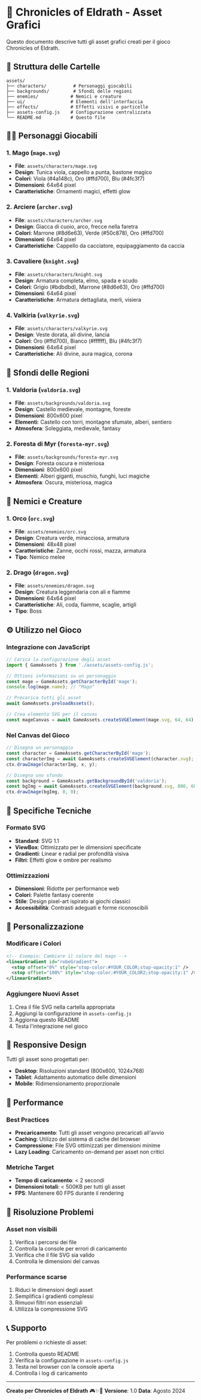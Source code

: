 # 🎨 Chronicles of Eldrath - Asset Grafici

Questo documento descrive tutti gli asset grafici creati per il gioco Chronicles of Eldrath.

## 📁 Struttura delle Cartelle

```
assets/
├── characters/          # Personaggi giocabili
├── backgrounds/         # Sfondi delle regioni
├── enemies/            # Nemici e creature
├── ui/                 # Elementi dell'interfaccia
├── effects/            # Effetti visivi e particelle
├── assets-config.js    # Configurazione centralizzata
└── README.md           # Questo file
```

## 🧙‍♂️ Personaggi Giocabili

### 1. **Mago** (`mage.svg`)
- **File**: `assets/characters/mage.svg`
- **Design**: Tunica viola, cappello a punta, bastone magico
- **Colori**: Viola (#4a148c), Oro (#ffd700), Blu (#4fc3f7)
- **Dimensioni**: 64x64 pixel
- **Caratteristiche**: Ornamenti magici, effetti glow

### 2. **Arciere** (`archer.svg`)
- **File**: `assets/characters/archer.svg`
- **Design**: Giacca di cuoio, arco, frecce nella faretra
- **Colori**: Marrone (#8d6e63), Verde (#50c878), Oro (#ffd700)
- **Dimensioni**: 64x64 pixel
- **Caratteristiche**: Cappello da cacciatore, equipaggiamento da caccia

### 3. **Cavaliere** (`knight.svg`)
- **File**: `assets/characters/knight.svg`
- **Design**: Armatura completa, elmo, spada e scudo
- **Colori**: Grigio (#bdbdbd), Marrone (#8d6e63), Oro (#ffd700)
- **Dimensioni**: 64x64 pixel
- **Caratteristiche**: Armatura dettagliata, merli, visiera

### 4. **Valkiria** (`valkyrie.svg`)
- **File**: `assets/characters/valkyrie.svg`
- **Design**: Veste dorata, ali divine, lancia
- **Colori**: Oro (#ffd700), Bianco (#ffffff), Blu (#4fc3f7)
- **Dimensioni**: 64x64 pixel
- **Caratteristiche**: Ali divine, aura magica, corona

## 🏰 Sfondi delle Regioni

### 1. **Valdoria** (`valdoria.svg`)
- **File**: `assets/backgrounds/valdoria.svg`
- **Design**: Castello medievale, montagne, foreste
- **Dimensioni**: 800x600 pixel
- **Elementi**: Castello con torri, montagne sfumate, alberi, sentiero
- **Atmosfera**: Soleggiata, medievale, fantasy

### 2. **Foresta di Myr** (`foresta-myr.svg`)
- **File**: `assets/backgrounds/foresta-myr.svg`
- **Design**: Foresta oscura e misteriosa
- **Dimensioni**: 800x600 pixel
- **Elementi**: Alberi giganti, muschio, funghi, luci magiche
- **Atmosfera**: Oscura, misteriosa, magica

## 👹 Nemici e Creature

### 1. **Orco** (`orc.svg`)
- **File**: `assets/enemies/orc.svg`
- **Design**: Creatura verde, minacciosa, armatura
- **Dimensioni**: 48x48 pixel
- **Caratteristiche**: Zanne, occhi rossi, mazza, armatura
- **Tipo**: Nemico melee

### 2. **Drago** (`dragon.svg`)
- **File**: `assets/enemies/dragon.svg`
- **Design**: Creatura leggendaria con ali e fiamme
- **Dimensioni**: 64x64 pixel
- **Caratteristiche**: Ali, coda, fiamme, scaglie, artigli
- **Tipo**: Boss

## ⚙️ Utilizzo nel Gioco

### Integrazione con JavaScript

```javascript
// Carica la configurazione degli asset
import { GameAssets } from './assets/assets-config.js';

// Ottieni informazioni su un personaggio
const mage = GameAssets.getCharacterById('mage');
console.log(mage.name); // "Mago"

// Precarica tutti gli asset
await GameAssets.preloadAssets();

// Crea elemento SVG per il canvas
const mageCanvas = await GameAssets.createSVGElement(mage.svg, 64, 64);
```

### Nel Canvas del Gioco

```javascript
// Disegna un personaggio
const character = GameAssets.getCharacterById('mage');
const characterImg = await GameAssets.createSVGElement(character.svg);
ctx.drawImage(characterImg, x, y);

// Disegna uno sfondo
const background = GameAssets.getBackgroundById('valdoria');
const bgImg = await GameAssets.createSVGElement(background.svg, 800, 600);
ctx.drawImage(bgImg, 0, 0);
```

## 🎨 Specifiche Tecniche

### Formato SVG
- **Standard**: SVG 1.1
- **ViewBox**: Ottimizzato per le dimensioni specificate
- **Gradienti**: Linear e radial per profondità visiva
- **Filtri**: Effetti glow e ombre per realismo

### Ottimizzazioni
- **Dimensioni**: Ridotte per performance web
- **Colori**: Palette fantasy coerente
- **Stile**: Design pixel-art ispirato ai giochi classici
- **Accessibilità**: Contrasti adeguati e forme riconoscibili

## 🔧 Personalizzazione

### Modificare i Colori
```svg
<!-- Esempio: Cambiare il colore del mago -->
<linearGradient id="robeGradient">
  <stop offset="0%" style="stop-color:#YOUR_COLOR;stop-opacity:1" />
  <stop offset="100%" style="stop-color:#YOUR_COLOR2;stop-opacity:1" />
</linearGradient>
```

### Aggiungere Nuovi Asset
1. Crea il file SVG nella cartella appropriata
2. Aggiungi la configurazione in `assets-config.js`
3. Aggiorna questo README
4. Testa l'integrazione nel gioco

## 📱 Responsive Design

Tutti gli asset sono progettati per:
- **Desktop**: Risoluzioni standard (800x600, 1024x768)
- **Tablet**: Adattamento automatico delle dimensioni
- **Mobile**: Ridimensionamento proporzionale

## 🚀 Performance

### Best Practices
- **Precaricamento**: Tutti gli asset vengono precaricati all'avvio
- **Caching**: Utilizzo del sistema di cache del browser
- **Compressione**: File SVG ottimizzati per dimensioni minime
- **Lazy Loading**: Caricamento on-demand per asset non critici

### Metriche Target
- **Tempo di caricamento**: < 2 secondi
- **Dimensioni totali**: < 500KB per tutti gli asset
- **FPS**: Mantenere 60 FPS durante il rendering

## 🐛 Risoluzione Problemi

### Asset non visibili
1. Verifica i percorsi dei file
2. Controlla la console per errori di caricamento
3. Verifica che il file SVG sia valido
4. Controlla le dimensioni del canvas

### Performance scarse
1. Riduci le dimensioni degli asset
2. Semplifica i gradienti complessi
3. Rimuovi filtri non essenziali
4. Utilizza la compressione SVG

## 📞 Supporto

Per problemi o richieste di asset:
1. Controlla questo README
2. Verifica la configurazione in `assets-config.js`
3. Testa nel browser con la console aperta
4. Controlla i log di caricamento

---

**Creato per Chronicles of Eldrath** 🎮✨🎨
**Versione**: 1.0
**Data**: Agosto 2024
